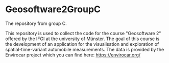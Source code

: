 Geosoftware2GroupC
==================

The repository from group C.

This repository is used to collect the code for the course "Geosoftware 2" offered by the IFGI at the university of Münster.
The goal of this course is the development of an application for the visualisation and exploration of spatial-time-variant automobile measurements.
The data is provided by the Envirocar project which you can find here: https://envirocar.org/
